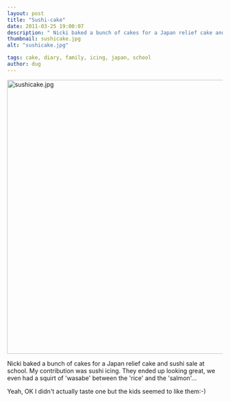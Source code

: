 ```yaml
---
layout: post
title: "Sushi-cake"
date: 2011-03-25 19:00:07
description: " Nicki baked a bunch of cakes for a Japan relief cake and sushi sale at school. My contribution was sushi icing. They ended up looking great, we even had a squirt of &#8216;wasabe&#8217; between the &#8216;rice&#8217; and the &#8216;salmon&#8217;&#8230;&#8230;"
thumbnail: sushicake.jpg
alt: "sushicake.jpg"

tags: cake, diary, family, icing, japan, school
author: dug
---
```


<p><a href="http://donkeyontheedge.com/assets_c/2011/03/sushicake-580.html" onclick="window.open('http://donkeyontheedge.com/assets_c/2011/03/sushicake-580.html','popup','width=640,height=480,scrollbars=no,resizable=no,toolbar=no,directories=no,location=no,menubar=no,status=no,left=0,top=0'); return false"><img src="http://donkeyontheedge.com/assets_c/2011/03/sushicake-thumb-580x435-580.jpg" width="640" foo="435" alt="sushicake.jpg"  style="" /></a></p>

<p>Nicki baked a bunch of cakes for a Japan relief cake and sushi sale at school. My contribution was sushi icing. They ended up looking great, we even had a squirt of 'wasabe' between the 'rice' and the 'salmon'...</p>

<p>Yeah, OK I didn't actually taste one but the kids seemed to like them:-)</p>
